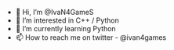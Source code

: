 - 👋 Hi, I’m @IvaN4GameS
- 👀 I’m interested in C++ / Python
- 🌱 I’m currently learning Python
- 📫 How to reach me on twitter - @ivan4games 

<!---
IvaN4GameS/IvaN4GameS is a ✨ special ✨ repository because its `README.md` (this file) appears on your GitHub profile.
You can click the Preview link to take a look at your changes.
--->

